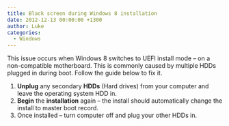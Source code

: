 ```yaml
---
title: Black screen during Windows 8 installation
date: 2012-12-13 00:00:00 +1300
author: Luke
categories:
  - Windows
---
```


This issue occurs when Windows 8 switches to UEFI install mode – on a non-compatible motherboard. This is commonly caused by multiple HDDs plugged in during boot. Follow the guide below to fix it.

  1. **Unplug** any secondary **HDDs** (Hard drives) from your computer and leave the operating system HDD in.
  2. **Begin** the **installation** again &#8211; the install should automatically change the install to master boot record.
  3. Once installed &#8211; turn computer off and plug your other HDDs in.